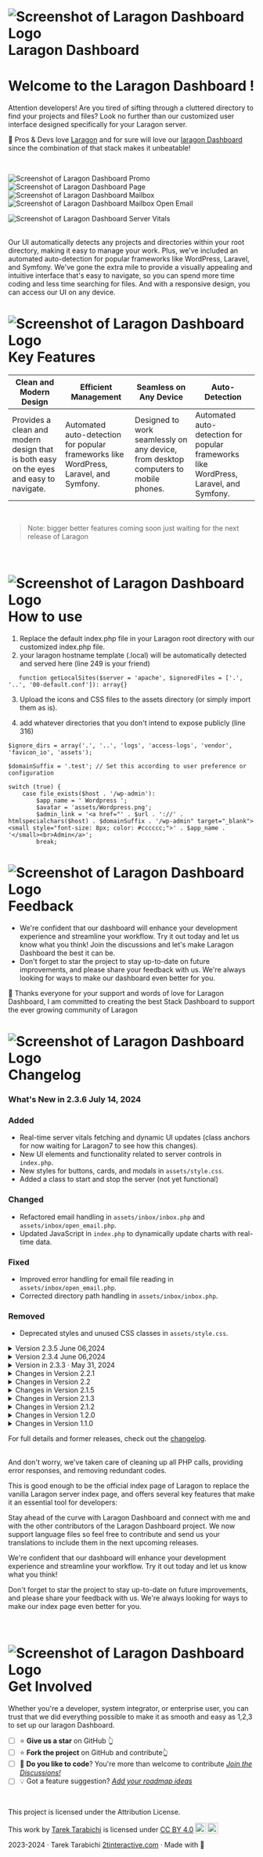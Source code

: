 # ![Screenshot of Laragon Dashboard Logo](assets/favicon/favicon-32x32.png)  Laragon Dashboard  

# Welcome to the Laragon Dashboard ! 

Attention developers!
Are you tired of sifting through a cluttered directory to find your projects and files? Look no further than our customized user interface designed specifically for your Laragon server.


🚀 Pros & Devs love [Laragon](https://laragon.org) and for sure will love our [laragon Dashboard](https://github.com/LebToki/Laragon-Dashboard) since the combination of that stack makes it unbeatable!

<br>

![Screenshot of Laragon Dashboard Promo ](assets/LaragonDash.jpg)
![Screenshot of Laragon Dashboard Page](assets/01-Dashboard.png)
![Screenshot of Laragon Dashboard Mailbox](https://github.com/user-attachments/assets/3ee3d5b5-fbd1-43fc-8565-ecc618e5e8a7)
![Screenshot of Laragon Dashboard Mailbox Open Email](https://github.com/user-attachments/assets/f406aa92-fb9b-4036-b615-510e1c03e79c)

![Screenshot of Laragon Dashboard Server Vitals](assets/03-Server-Vitals.png)

<br>
Our UI automatically detects any projects and directories within your root directory, making it easy to manage your work. Plus, we've included an automated auto-detection for popular frameworks like WordPress, Laravel, and Symfony. We've gone the extra mile to provide a visually appealing and intuitive interface that's easy to navigate, so you can spend more time coding and less time searching for files. And with a responsive design, you can access our UI on any device.

# ![Screenshot of Laragon Dashboard Logo](assets/favicon/favicon-32x32.png)  Key Features

| Clean and Modern Design | Efficient Management |   Seamless on Any Device | Auto-Detection |  
|--------------------------------------------------------------------------------------------------------------|-------------------------------------------------------------------------------------------------------------------------|----------------------------------------------------------------------------------------------------------------------|------------------------------------------------------------------------------------------------------------------------|
| Provides a clean and modern design that is both easy on the eyes and easy to navigate. | Automated auto-detection for popular frameworks like WordPress, Laravel, and Symfony. | Designed to work seamlessly on any device, from desktop computers to mobile phones.   | Automated auto-detection for popular frameworks like WordPress, Laravel, and Symfony.                                     

<br>

> Note: bigger better features coming soon just waiting for the next release of Laragon

<br>

# ![Screenshot of Laragon Dashboard Logo](assets/favicon/favicon-32x32.png)  How to use

1. Replace the default index.php file in your Laragon root directory with our customized index.php file.
2. your laragon hostname template (.local) will be automatically detected and served here (line 249 is your friend)

```[php]
   function getLocalSites($server = 'apache', $ignoredFiles = ['.', '..', '00-default.conf']): array{}
```

3. Upload the icons and CSS files to the assets directory (or simply import them as is).

4. add whatever directories that you don't intend to expose publicly (line 316)

```[php]
$ignore_dirs = array('.', '..', 'logs', 'access-logs', 'vendor', 'favicon_io', 'assets');
```

```[php]
$domainSuffix = '.test'; // Set this according to user preference or configuration

switch (true) {
    case file_exists($host . '/wp-admin'):
        $app_name = ' Wordpress ';
        $avatar = 'assets/Wordpress.png';
        $admin_link = '<a href="' . $url . '://' . htmlspecialchars($host) . $domainSuffix . '/wp-admin" target="_blank"><small style="font-size: 8px; color: #cccccc;">' . $app_name . '</small><br>Admin</a>';
        break;
```

# ![Screenshot of Laragon Dashboard Logo](assets/favicon/favicon-32x32.png)  Feedback
- We're confident that our dashboard will enhance your development experience and streamline your workflow. Try it out today and let us know what you think! Join the discussions and let's make Laragon Dashboard the best it can be.
- Don't forget to star the project to stay up-to-date on future improvements, and please share your feedback with us. We're always looking for ways to make our dashboard even better for you.

📢️ Thanks everyone for your support and words of love for Laragon Dashboard, I am committed to creating the best Stack Dashboard to support the ever growing community of Laragon

# ![Screenshot of Laragon Dashboard Logo](assets/favicon/favicon-32x32.png)  Changelog
### What's New in 2.3.6 July 14, 2024

  ### Added
 - Real-time server vitals fetching and dynamic UI updates (class anchors for now waiting for Laragon7 to see how this changes).
 - New UI elements and functionality related to server controls in `index.php`.
 - New styles for buttons, cards, and modals in `assets/style.css`.
 - Added a class to start and stop the server (not yet functional)

 ### Changed
 - Refactored email handling in `assets/inbox/inbox.php` and `assets/inbox/open_email.php`.
 - Updated JavaScript in `index.php` to dynamically update charts with real-time data.

 ### Fixed
 - Improved error handling for email file reading in `assets/inbox/open_email.php`.
 - Corrected directory path handling in `assets/inbox/inbox.php`.

 ### Removed
 - Deprecated styles and unused CSS classes in `assets/style.css`.



<details>
<summary> Version 2.3.5 June 06,2024</summary>

- Dynamic Host Configuration fine-tuned #19
- Dynamic Emails Directory Detection #19
- Removed secondary Header from the Mailbox 
</details>

<details>
<summary> Version 2.3.4 June 06,2024</summary>
- Language Loading and Selection: Added functionality to load language files and detect user language preference.
- Server Status Display: Added functions to display server uptime, memory usage, and disk usage.
- Query Parameter Handling: Improved handling of incoming query parameters.
- PHP and Apache Extension Retrieval: Added functionality to retrieve PHP extensions and Apache modules.
- PHP Version Checking: Fetches the latest PHP version and compares it with the current version running on the server.
- Server Information Retrieval: Gathers information about the server environment, including versions of HTTP server, OpenSSL, PHP, and Xdebug.
- MySQL Version Retrieval: Added function to retrieve the MySQL version.
- PHP Download Links: Generates download and changelog links for specific PHP versions.
- Site Directory Determination: Determines the directory path for server-specific site configuration based on the server software.
- WordPress Core Update Detection: Added functionality to detect if WordPress has any updates. (Plugins and Themes in the next version)
- Local Sites Retrieval: Fetches configuration details for local sites based on server configuration files.
- HTML Links Rendering: Renders HTML links for local sites with XSS prevention and includes control buttons for starting and stopping applications.
</details>

<details>
<summary>Version in 2.3.3 · May 31, 2024</summary>
 
(major release re-written ground-up with languages support, mailbox and stack's Vitals )

**Introduced Language Translation Support**
- Implemented language translation support using JSON files.
- Fixed (de, en, es, fr, pt and tl for now)

**Introduced Breadcrumbs and Tabs:**
Introduced breadcrumb headers for each tab for better navigation.

These tabs are now in place:
- Servers Tab
- Mailbox Tab
- Server or Stack Vitals

**Other Updates and Improvements**

- HTML Structure:
Refactored HTML structure to include header for each tab within the tab content.
Updated navigation tabs to include servers, mailbox, and vitals.
- CSS Styling:
Improved overall styling with Bootstrap 5.
Added custom styles for tabs, headers, and overview cards.
- JavaScript Functionality:
Enhanced tab switching functionality with jQuery.
Added language selector change event to reload the page with the selected language.
- PHP Code Enhancements:
Refactored server information retrieval and display logic.
Enhanced error handling for server vitals data retrieval.
</details>




<details>
<summary>Changes in Version 2.2.1</summary>

- Improved Error Handling and Security:
- Enhanced handleQueryParameter function with input validation and escaping of outputs to prevent XSS attacks.

**Updates and Enhancements:**
- Improved getServerExtensions function to handle Apache modules correctly.
- Updated getPhpVersion function to retrieve the latest PHP version from the official PHP website.
- Improved getSQLVersion function to handle MySQL version retrieval correctly.
- Enhanced getLocalSites function to ignore specific directories and files.
- Updated renderLinks function to prevent XSS attacks.
- Improved getSiteDir function to handle server software detection correctly.
- Removed the check for wp-admin when detecting Laravel.
- Removed the "Admin" link from the HTML output for Laravel applications.
</details>

<details>
<summary>Changes in Version 2.2</summary>

**Code Organization**
Separation of Concerns: Functions related to server status, PHP version checks, and other utilities have been suggested to be moved to separate files, enhancing maintainability and readability.

**Error Handling**
Robust Error Management: Enhanced error handling across the script, including the use of try-catch blocks for operations prone to failure, such as file access and external API calls.
Database Connection Handling: Improved the management of database connections by introducing exception handling to gracefully manage connection errors and prevent the application from crashing.

**Security Enhancements**
Input Sanitization: Strengthened the sanitization and validation of user inputs and external data manipulations, especially in URLs, file paths, and database queries, to prevent security vulnerabilities like SQL injection and XSS.
Sensitive Information: Increased caution around the display of sensitive information, ensuring that debugging and sensitive data are not exposed in the production environment.

**Performance Considerations**
Data Caching: Introduced caching strategies for frequently accessed data that doesn't change often, reducing the load on the server and speeding up response times.
Lazy Loading: Recommended lazy loading for non-critical resources to improve initial page load times.

**Front-end Enhancements**
JavaScript Graceful Degradation: Ensured that essential functionalities of the web application do not rely solely on JavaScript and work even when JavaScript is disabled.

**Accessibility and Usability**
WCAG Compliance: Improved accessibility by ensuring that the user interface complies with WCAG guidelines, including screen reader support, keyboard navigability, and proper contrast ratios.
Alt Attributes: Added alt attributes to all images for better accessibility.

**Responsive Design**
Ensured that the web application's layout is responsive and performs well across different devices using media queries.

**Modern PHP Features**
PHP 7.4 + Features: Leveraged modern PHP features such as typed properties, arrow functions, and null coalescing assignment operators where appropriate.

**Specific Code Refactoring**
These updates collectively enhance the security, performance, maintainability, and user experience of your Laragon server index page.
</details>

<details>
<summary>Changes in Version 2.1.5</summary>
ecurity: Added input validation and output escaping to prevent XSS and other security vulnerabilities.
Error Handling: Improved error handling with try-catch blocks and better error checking for file operations.
Readability: Refactored some functions for better readability and maintainability.
Modularity: Made the code more modular and easy to extend or modify.
</details>

<details>
<summary>Changes in Version 2.1.3</summary>
-Added Python based project detection case: The switch case for detecting Python based projects has been implemented, allowing the system to recognize Python projects within the Laragon root directory. This enables specific handling and customization for Python projects.

-Added Python project icon to the assets: A new icon representing Python projects has been added to the assets directory. This icon enhances the visual representation and differentiation of Python projects within the Laragon Server Index Page.
</details>


<details>
<summary>Changes in Version 2.1.2</summary>
- Updated UI for enhanced user experience: The user interface of the Laragon Server Index Page has been refined with improved styling, layout adjustments, and optimized visual elements. These enhancements aim to provide a more user-friendly and visually appealing experience for developers.

-Performance optimizations: Several optimizations have been implemented to improve the overall performance and loading speed of the Laragon Server Index Page. These optimizations ensure faster navigation and smoother interactions within the index page.
</details>


<details>
<summary>Changes in Version 1.2.0</summary>
- Updated UI for enhanced user experience: The user interface of the Laragon Server Index Page has been refined with improved styling, layout adjustments, and optimized visual elements. These enhancements aim to provide a more user-friendly and visually appealing experience for developers.
-Performance optimizations: Several optimizations have been implemented to improve the overall performance and loading speed of the Laragon Server Index Page. These optimizations ensure faster navigation and smoother interactions within the index page.
- Improved framework detection: The framework detection algorithm has been enhanced to automatically detect popular frameworks such as Laravel, Symfony, and WordPress within the Laragon root directory. This results in more accurate identification and tailored handling of framework-specific projects.
</details>



<details>
<summary>Changes in Version 1.1.0</summary>
- Initial release: The Laragon Server Index Page was initially introduced, providing a user-friendly and efficient interface for managing projects within the Laragon server environment. The index page included features like project visualization, basic file operations, and framework detection for Laravel.
</details>


For full details and former releases, check out the [changelog](changelog.md).


<br/>
And don't worry, we've taken care of cleaning up all PHP calls, providing error responses, and removing redundant codes.

This is good enough to be the official index page of Laragon to replace the vanilla Laragon server index page, and offers several key features that make it an essential tool for developers:

Stay ahead of the curve with Laragon Dashboard and connect with me and with the other contributors of the Laragon Dashboard project. We now support language files so feel free to contribute and send us your translations to include them in the next upcoming releases.

We're confident that our dashboard will enhance your development experience and streamline your workflow. Try it out today and let us know what you think!

Don't forget to star the project to stay up-to-date on future improvements, and please share your feedback with us. We're always looking for ways to make our index page even better for you.

<br/>

# ![Screenshot of Laragon Dashboard Logo](assets/favicon/favicon-32x32.png)  Get Involved

Whether you're a developer, system integrator, or enterprise user, you can trust that we did everything possible to make it as smooth and easy as 1,2,3 to set up our laragon Dashboard.

- [ ] ⭐ **Give us a star** on GitHub 👆
- [ ] ⭐ **Fork the project** on GitHub and contribute👆
- [ ] 🚀 **Do you like to code**? You're more than welcome to contribute [_Join the Discussions!_](https://github.com/LebToki/Laragon-Dashboard/discussions) 
- [ ] 💡 Got a feature suggestion? [_Add your roadmap ideas_](https://github.com/LebToki/Laragon-Dashboard/issues)

<br/>

This project is licensed under the Attribution License.
<p xmlns:cc="http://creativecommons.org/ns#" >This work by <a rel="cc:attributionURL dct:creator" property="cc:attributionName" href="https://2tinteractive.com">Tarek Tarabichi</a> is licensed under <a href="http://creativecommons.org/licenses/by/4.0/?ref=chooser-v1" target="_blank" rel="license noopener noreferrer" style="display:inline-block;">CC BY 4.0<img style="height:22px!important;margin-left:3px;vertical-align:text-bottom;" src="https://mirrors.creativecommons.org/presskit/icons/cc.svg?ref=chooser-v1"><img style="height:22px!important;margin-left:3px;vertical-align:text-bottom;" src="https://mirrors.creativecommons.org/presskit/icons/by.svg?ref=chooser-v1"></a></p>


2023-2024 · Tarek Tarabichi [2tinteractive.com](https://2tinteractive.com) · Made with 💙
